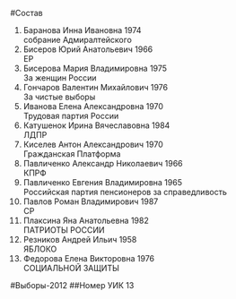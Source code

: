 #Состав
1. Баранова Инна Ивановна 1974   
    собрание Адмиралтейского
2. Бисеров Юрий Анатольевич 1966   
    ЕР
3. Бисерова Мария Владимировна 1975   
    За женщин России
4. Гончаров Валентин Михайлович 1976   
    За чистые выборы
5. Иванова Елена Александровна 1970   
    Трудовая партия России
6. Катушенок Ирина Вячеславовна 1984   
    ЛДПР
7. Киселев Антон Александрович 1970   
    Гражданская Платформа
8. Павличенко Александр Николаевич 1966   
    КПРФ
9. Павличенко Евгения Владимировна 1965   
    Российская партия пенсионеров за справедливость
10. Павлов Роман Владимирович 1987   
    СР
11. Плаксина Яна Анатольевна 1982   
    ПАТРИОТЫ РОССИИ
12. Резников Андрей Ильич 1958   
    ЯБЛОКО
13. Федорова Елена Викторовна 1976   
    СОЦИАЛЬНОЙ ЗАЩИТЫ

#Выборы-2012
##Номер УИК
13